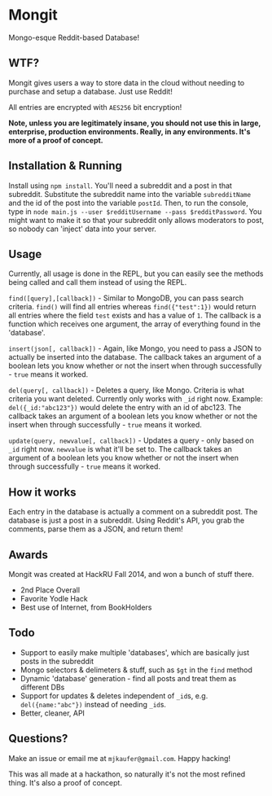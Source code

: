 # Mongit

Mongo-esque Reddit-based Database!

## WTF?

Mongit gives users a way to store data in the cloud without needing to purchase and setup a database. Just use Reddit!

All entries are encrypted with `AES256` bit encryption!

**Note, unless you are legitimately insane, you should not use this in large, enterprise, production environments. Really, in any environments. It's more of a proof of concept.**

## Installation & Running

Install using `npm install`. You'll need a subreddit and a post in that subreddit. Substitute the subreddit name into the variable `subredditName` and the id of the post into the variable `postId`. Then, to run the console, type in `node main.js --user $redditUsername --pass $redditPassword`. You might want to make it so that your subreddit only allows moderators to post, so nobody can 'inject' data into your server.

## Usage

Currently, all usage is done in the REPL, but you can easily see the methods being called and call them instead of using the REPL.

`find([query],[callback])` - Similar to MongoDB, you can pass search criteria. `find()` will find all entries whereas `find({"test":1})` would return all entries where the field `test` exists and has a value of `1`. The callback is a function which receives one argument, the array of everything found in the 'database'.

`insert(json[, callback])` - Again, like Mongo, you need to pass a JSON to actually be inserted into the database. The callback takes an argument of a boolean lets you know whether or not the insert when through successfully - `true` means it worked.

`del(query[, callback])` - Deletes a query, like Mongo. Criteria is what criteria you want deleted. Currently only works with `_id` right now. Example: `del({_id:"abc123"})` would delete the entry with an id of abc123. The callback takes an argument of a boolean lets you know whether or not the insert when through successfully - `true` means it worked.

`update(query, newvalue[, callback])` - Updates a query - only based on `_id` right now. `newvalue` is what it'll be set to. The callback takes an argument of a boolean lets you know whether or not the insert when through successfully - `true` means it worked.

## How it works

Each entry in the database is actually a comment on a subreddit post. The database is just a post in a subreddit. Using Reddit's API, you grab the comments, parse them as a JSON, and return them!

## Awards

Mongit was created at HackRU Fall 2014, and won a bunch of stuff there.
* 2nd Place Overall
* Favorite Yodle Hack
* Best use of Internet, from BookHolders

## Todo

* Support to easily make multiple 'databases', which are basically just posts in the subreddit
* Mongo selectors & delimeters & stuff, such as `$gt` in the `find` method
* Dynamic 'database' generation - find all posts and treat them as different DBs
* Support for updates & deletes independent of `_id`s, e.g. `del({name:"abc"})` instead of needing `_id`s.
* Better, cleaner, API

## Questions?

Make an issue or email me at `mjkaufer@gmail.com`. Happy hacking!

This was all made at a hackathon, so naturally it's not the most refined thing. It's also a proof of concept. 
